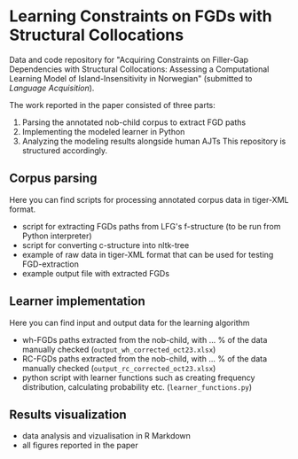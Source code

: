 # Learning Constraints on FGDs with Structural Collocations

Data and code repository for "Acquiring Constraints on Filler-Gap Dependencies with Structural Collocations: Assessing a Computational Learning Model of Island-Insensitivity in Norwegian" (submitted to *Language Acquisition*).

The work reported in the paper consisted of three parts: 
1. Parsing the annotated nob-child corpus to extract FGD paths
2. Implementing the modeled learner in Python
3. Analyzing the modeling results alongside human AJTs
This repository is structured accordingly.

## Corpus parsing

Here you can find scripts for processing annotated corpus data in tiger-XML format.
- script for extracting FGDs paths from LFG's f-structure (to be run from Python interpreter)
- script for converting c-structure into nltk-tree
- example of raw data in tiger-XML format that can be used for testing FGD-extraction
- example output file with extracted FGDs

## Learner implementation

Here you can find input and output data for the learning algorithm
- wh-FGDs paths extracted from the nob-child, with ... % of the data manually checked (`output_wh_corrected_oct23.xlsx`)
- RC-FGDs paths extracted from the nob-child, with ... % of the data manually checked (`output_rc_corrected_oct23.xlsx`)
- python script with learner functions such as creating frequency distribution, calculating probability etc.  (`learner_functions.py`)

## Results visualization
- data analysis and vizualisation in R Markdown
- all figures reported in the paper